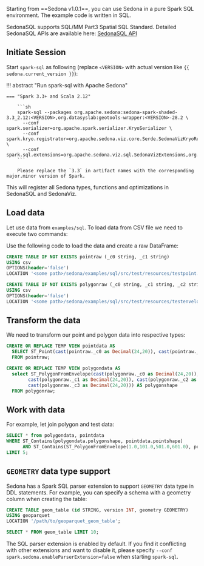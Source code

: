 Starting from ==Sedona v1.0.1==, you can use Sedona in a pure Spark SQL environment. The example code is written in SQL.

SedonaSQL supports SQL/MM Part3 Spatial SQL Standard. Detailed SedonaSQL APIs are available here: [SedonaSQL API](../api/sql/Overview.md)

## Initiate Session

Start `spark-sql` as following (replace `<VERSION>` with actual version like `{{ sedona.current_version }}`):

!!! abstract "Run spark-sql with Apache Sedona"

	=== "Spark 3.3+ and Scala 2.12"

        ```sh
        spark-sql --packages org.apache.sedona:sedona-spark-shaded-3.3_2.12:<VERSION>,org.datasyslab:geotools-wrapper:<VERSION>-28.2 \
          --conf spark.serializer=org.apache.spark.serializer.KryoSerializer \
          --conf spark.kryo.registrator=org.apache.sedona.viz.core.Serde.SedonaVizKryoRegistrator \
          --conf spark.sql.extensions=org.apache.sedona.viz.sql.SedonaVizExtensions,org.apache.sedona.sql.SedonaSqlExtensions
        ```

        Please replace the `3.3` in artifact names with the corresponding major.minor version of Spark.

This will register all Sedona types, functions and optimizations in SedonaSQL and SedonaViz.

## Load data

Let use data from `examples/sql`. To load data from CSV file we need to execute two commands:

Use the following code to load the data and create a raw DataFrame:

```sql
CREATE TABLE IF NOT EXISTS pointraw (_c0 string, _c1 string)
USING csv
OPTIONS(header='false')
LOCATION '<some path>/sedona/examples/sql/src/test/resources/testpoint.csv';

CREATE TABLE IF NOT EXISTS polygonraw (_c0 string, _c1 string, _c2 string, _c3 string)
USING csv
OPTIONS(header='false')
LOCATION '<some path>/sedona/examples/sql/src/test/resources/testenvelope.csv';

```

## Transform the data

We need to transform our point and polygon data into respective types:

```sql
CREATE OR REPLACE TEMP VIEW pointdata AS
  SELECT ST_Point(cast(pointraw._c0 as Decimal(24,20)), cast(pointraw._c1 as Decimal(24,20))) AS pointshape
  FROM pointraw;

CREATE OR REPLACE TEMP VIEW polygondata AS
  select ST_PolygonFromEnvelope(cast(polygonraw._c0 as Decimal(24,20)),
        cast(polygonraw._c1 as Decimal(24,20)), cast(polygonraw._c2 as Decimal(24,20)),
        cast(polygonraw._c3 as Decimal(24,20))) AS polygonshape
  FROM polygonraw;
```

## Work with data

For example, let join polygon and test data:

```sql
SELECT * from polygondata, pointdata
WHERE ST_Contains(polygondata.polygonshape, pointdata.pointshape)
      AND ST_Contains(ST_PolygonFromEnvelope(1.0,101.0,501.0,601.0), polygondata.polygonshape)
LIMIT 5;
```

## `GEOMETRY` data type support

Sedona has a Spark SQL parser extension to support `GEOMETRY` data type in DDL statements. For example, you can specify a schema with a geometry column when creating the table:

```sql
CREATE TABLE geom_table (id STRING, version INT, geometry GEOMETRY)
USING geoparquet
LOCATION '/path/to/geoparquet_geom_table';

SELECT * FROM geom_table LIMIT 10;
```

The SQL parser extension is enabled by default. If you find it conflicting with other extensions and want to disable it,
please specify `--conf spark.sedona.enableParserExtension=false` when starting `spark-sql`.

